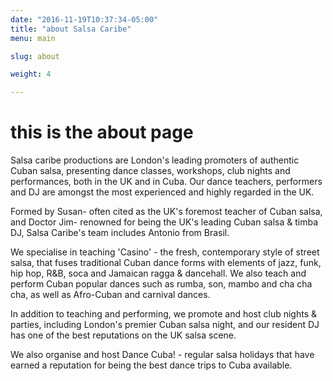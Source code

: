 ```yaml
---
date: "2016-11-19T10:37:34-05:00"
title: "about Salsa Caribe"
menu: main

slug: about

weight: 4

---
```



# this is the about page

Salsa caribe productions are London's leading promoters of authentic Cuban salsa,
presenting dance classes, workshops, club nights and performances, both in the
UK and in Cuba. Our dance teachers, performers and DJ are amongst the most
experienced and highly regarded in the UK.

Formed by Susan- often cited as the UK's foremost teacher of Cuban salsa, and
Doctor Jim- renowned for being the UK's leading Cuban salsa & timba DJ, Salsa
Caribe's team includes Antonio from Brasil.

We specialise in teaching 'Casino' - the fresh, contemporary style of street
salsa, that fuses traditional Cuban dance forms with elements of jazz, funk, hip
hop, R&B, soca and Jamaican ragga & dancehall. We also teach and perform Cuban
popular dances such as rumba, son, mambo and cha cha cha, as well as Afro-Cuban
and carnival dances.

In addition to teaching and performing, we promote and host club nights &
parties, including London's premier Cuban salsa night, and our resident DJ has
one of the best reputations on the UK salsa scene.

We also organise and host Dance Cuba! - regular salsa holidays that have earned
a reputation for being the best dance trips to Cuba available.


